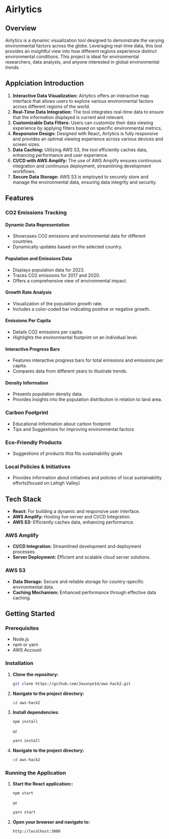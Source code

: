 # Airlytics

## Overview
Airlytics is a dynamic visualization tool designed to demonstrate the varying environmental factors across the globe. Leveraging real-time data, this tool provides an insightful view into how different regions experience distinct environmental conditions. This project is ideal for environmental researchers, data analysts, and anyone interested in global environmental trends.

## Applciation Introduction
1. **Interactive Data Visualization:** Airlytics offers an interactive map interface that allows users to explore various environmental factors across different regions of the world.
2. **Real-Time Data Integration:** The tool integrates real-time data to ensure that the information displayed is current and relevant.
3. **Customizable Data Filters:** Users can customize their data viewing experience by applying filters based on specific environmental metrics.
4. **Responsive Design:** Designed with React, Airlytics is fully responsive and provides an optimal viewing experience across various devices and screen sizes.
5. **Data Caching:** Utilizing AWS S3, the tool efficiently caches data, enhancing performance and user experience.
6. **CI/CD with AWS Amplify:** The use of AWS Amplify ensures continuous integration and continuous deployment, streamlining development workflows.
7. **Secure Data Storage:** AWS S3 is employed to securely store and manage the environmental data, ensuring data integrity and security.

## Features

### CO2 Emissions Tracking

#### Dynamic Data Representation
- Showcases CO2 emissions and environmental data for different countries.
- Dynamically updates based on the selected country.

#### Population and Emissions Data
- Displays population data for 2023.
- Tracks CO2 emissions for 2017 and 2020.
- Offers a comprehensive view of environmental impact.

#### Growth Rate Analysis
- Visualization of the population growth rate.
- Includes a color-coded bar indicating positive or negative growth.

#### Emissions Per Capita
- Details CO2 emissions per capita.
- Highlights the environmental footprint on an individual level.

#### Interactive Progress Bars
- Features interactive progress bars for total emissions and emissions per capita.
- Compares data from different years to illustrate trends.

#### Density Information
- Presents population density data.
- Provides insights into the population distribution in relation to land area.


### Carbon Footprint
- Educational Information about carbon footprint
- Tips and Suggestions for improving environmental factors

### Eco-Friendly Products
- Suggestions of products thta fits sustainability goals

### Local Policies & Initiatives
- Provides information about initiatives and policies of local sustainability efforts(focued on Lehigh Valley)

## Tech Stack
- **React:** For building a dynamic and responsive user interface.
- **AWS Amplify:** Hosting live server and CI/CD Integration.
- **AWS S3:** Efficiently caches data, enhancing performance.

### AWS Amplify
- **CI/CD Integration:** Streamlined development and deployment processes.
- **Server Deployment:** Efficient and scalable cloud server solutions.

### AWS S3
- **Data Storage:** Secure and reliable storage for country-specific environmental data.
- **Caching Mechanism:** Enhanced performance through effective data caching.

## Getting Started

### Prerequisites
- Node.js
- npm or yarn
- AWS Account

### Installation
1. **Clone the repository:**
   ```sh
   git clone https://github.com/Jasonye14/aws-hack2.git
   ```
2. **Navigate to the project directory:**
     ```sh
   cd aws-hack2
   ```
2. **Install dependencies:**
    ```sh
    npm install
    ```
    or 
    ```sh
    yarn install
    ```
2. **Navigate to the project directory:**
    ```sh
    cd aws-hack2
    ```


### Running the Application
1. **Start the React application::**
    ```sh
    npm start
    ```
    or 
    ```sh
    yarn start
    ```
2. **Open your browser and navigate to:**
     ```sh
   http://localhost:3000
   ```